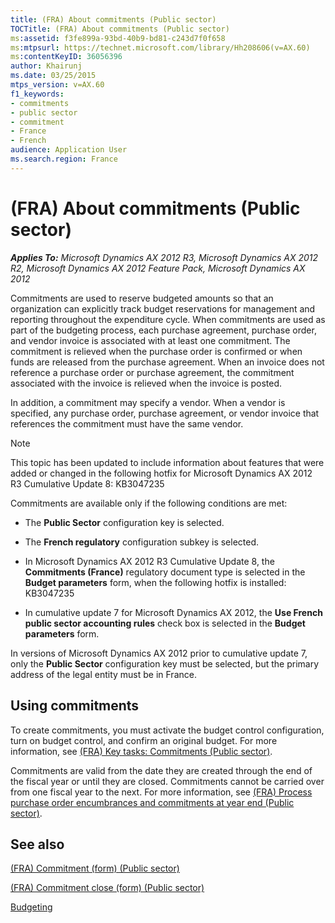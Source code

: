 ```yaml
---
title: (FRA) About commitments (Public sector)
TOCTitle: (FRA) About commitments (Public sector)
ms:assetid: f3fe899a-93bd-40b9-bd81-c243d7f0f658
ms:mtpsurl: https://technet.microsoft.com/library/Hh208606(v=AX.60)
ms:contentKeyID: 36056396
author: Khairunj
ms.date: 03/25/2015
mtps_version: v=AX.60
f1_keywords:
- commitments
- public sector
- commitment
- France
- French
audience: Application User
ms.search.region: France
---
```


# (FRA) About commitments (Public sector) 


_**Applies To:** Microsoft Dynamics AX 2012 R3, Microsoft Dynamics AX 2012 R2, Microsoft Dynamics AX 2012 Feature Pack, Microsoft Dynamics AX 2012_

Commitments are used to reserve budgeted amounts so that an organization can explicitly track budget reservations for management and reporting throughout the expenditure cycle. When commitments are used as part of the budgeting process, each purchase agreement, purchase order, and vendor invoice is associated with at least one commitment. The commitment is relieved when the purchase order is confirmed or when funds are released from the purchase agreement. When an invoice does not reference a purchase order or purchase agreement, the commitment associated with the invoice is relieved when the invoice is posted.

In addition, a commitment may specify a vendor. When a vendor is specified, any purchase order, purchase agreement, or vendor invoice that references the commitment must have the same vendor.


> [!NOTE]
> <P>This topic has been updated to include information about features that were added or changed in the following hotfix for Microsoft Dynamics AX 2012 R3 Cumulative Update 8: KB3047235</P>Commitments are available only if the following conditions are met: 
> <UL>
> <LI>
> <P>The <STRONG>Public Sector</STRONG> configuration key is selected.</P>
> <LI>
> <P>The <STRONG>French regulatory</STRONG> configuration subkey is selected.</P>
> <LI>
> <P>In Microsoft Dynamics AX 2012 R3 Cumulative Update 8, the <STRONG>Commitments (France)</STRONG> regulatory document type is selected in the <STRONG>Budget parameters</STRONG> form, when the following hotfix is installed: KB3047235</P>
> <LI>
> <P>In cumulative update 7 for Microsoft Dynamics AX 2012, the <STRONG>Use French public sector accounting rules</STRONG> check box is selected in the <STRONG>Budget parameters</STRONG> form.</P></LI></UL>
> <P>In versions of Microsoft Dynamics AX 2012 prior to cumulative update 7, only the <STRONG>Public Sector</STRONG> configuration key must be selected, but the primary address of the legal entity must be in France.</P>



## Using commitments

To create commitments, you must activate the budget control configuration, turn on budget control, and confirm an original budget. For more information, see [(FRA) Key tasks: Commitments (Public sector)](fra-key-tasks-commitments-public-sector.md).

Commitments are valid from the date they are created through the end of the fiscal year or until they are closed. Commitments cannot be carried over from one fiscal year to the next. For more information, see [(FRA) Process purchase order encumbrances and commitments at year end (Public sector)](fra-process-purchase-order-encumbrances-and-commitments-at-year-end-public-sector.md).

## See also

[(FRA) Commitment (form) (Public sector)](https://technet.microsoft.com/library/hh208609\(v=ax.60\))

[(FRA) Commitment close (form) (Public sector)](https://technet.microsoft.com/library/hh208596\(v=ax.60\))

[Budgeting](budgeting.md)

  



